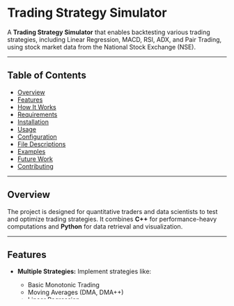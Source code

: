# Trading Strategy Simulator

A **Trading Strategy Simulator** that enables backtesting various trading strategies, including Linear Regression, MACD, RSI, ADX, and Pair Trading, using stock market data from the National Stock Exchange (NSE).

---

## Table of Contents

- [Overview](#overview)
- [Features](#features)
- [How It Works](#how-it-works)
- [Requirements](#requirements)
- [Installation](#installation)
- [Usage](#usage)
- [Configuration](#configuration)
- [File Descriptions](#file-descriptions)
- [Examples](#examples)
- [Future Work](#future-work)
- [Contributing](#contributing)

---

## Overview

The project is designed for quantitative traders and data scientists to test and optimize trading strategies. It combines **C++** for performance-heavy computations and **Python** for data retrieval and visualization.

---

## Features

- **Multiple Strategies:** Implement strategies like:
  - Basic Monotonic Trading
  - Moving Averages (DMA, DMA++)
  - Linear Regression
  - MACD, RSI, and ADX-based strategies
  - Pair Trading

- **Customizable Parameters:** Fine-tune thresholds and input variables to suit your strategy.

- **NSE Stock Data Integration:** Fetch real-time or historical data for Indian equities.

- **Backtesting and Visualization:** Generate backtesting metrics and plot results.

---

## How It Works

1. **Data Fetching:** Historical stock data is fetched using the NSE API.
2. **Simulation:** The core logic, written in C++, processes the data based on the selected strategy.
3. **Visualization:** Backtest results are visualized using Python.

---

## Requirements

- **Operating System:** Linux, macOS, or Windows
- **Tools:**
  - C++ Compiler (e.g., GCC)
  - Python (3.8+)
  - Pandas Library
  - `jugaad-data` for NSE stock data
  - Matplotlib for plotting

---

## Installation

1. **Clone the Repository:**
   ```bash
   git clone https://github.com/your-repo/trading-strategy-simulator.git
   cd trading-strategy-simulator
   ```

2. **Install Python Dependencies:**
   ```bash
   pip install -r requirements.txt
   ```

3. **Set up the C++ Compiler:**
   Ensure `g++` is installed and configured.

---

## Usage

### Running the Simulation
1. **Generate CSV Data:**
   ```bash
   make csv strategy=PAIRS symbol1=SBIN symbol2=ADANIENT start_date=01/01/2023 end_date=30/12/2024
   ```

2. **Run the Backtest:**
   ```bash
   make run strategy=PAIRS
   ```

3. **Visualize Results:**
   ```bash
   make plot
   ```

4. **Automated Workflow:**
   Run all steps in one command:
   ```bash
   make soup
   ```

---

## Configuration

Modify parameters directly in the `Makefile` or pass them as arguments:

- `strategy`: Trading strategy (e.g., PAIRS, MACD, RSI)
- `symbol`: Primary stock symbol
- `n`: Lookback period for strategies
- `p`: Threshold percentage
- `oversold_threshold`: RSI oversold value
- `overbought_threshold`: RSI overbought value

For a complete list of parameters, see the `Makefile`.

---

## File Descriptions

- **main.cpp:** Core simulation logic.
- **generate_csv.py:** Fetch stock data from NSE.
- **plot.py:** Generate visualization of backtest results.
- **Makefile:** Automates the workflow (data generation, simulation, plotting).

---

## Examples

### Pair Trading
```bash
make soup strategy=PAIRS symbol1=SBIN symbol2=ADANIENT start_date=01/01/2023 end_date=30/12/2024
```

### RSI Strategy
```bash
make soup strategy=RSI symbol=SBIN oversold_threshold=30 overbought_threshold=70
```

### Linear Regression
```bash
make soup strategy=LINEAR_REGRESSION symbol=SBIN train_start_date=01/05/2023 train_end_date=01/09/2024
```

---

## Future Work

- Add support for international stock exchanges.
- Integrate with other APIs like Alpha Vantage or Yahoo Finance.
- Implement real-time trading support.
- Expand visualization options with interactive dashboards.

---

## Contributing

Contributions are welcome! Please open issues or submit pull requests to improve the project.

---

## License

--